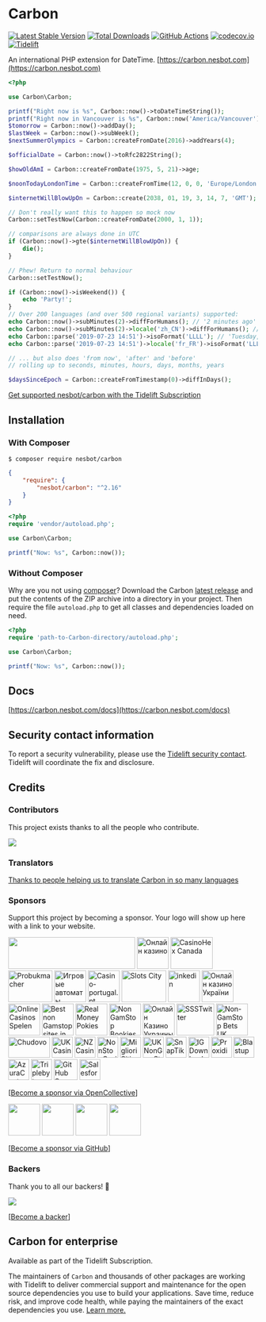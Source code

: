 # Carbon

[![Latest Stable Version](https://img.shields.io/packagist/v/nesbot/carbon.svg?style=flat-square)](https://packagist.org/packages/nesbot/carbon)
[![Total Downloads](https://img.shields.io/packagist/dt/nesbot/carbon.svg?style=flat-square)](https://packagist.org/packages/nesbot/carbon)
[![GitHub Actions](https://img.shields.io/endpoint.svg?url=https%3A%2F%2Factions-badge.atrox.dev%2Fbriannesbitt%2FCarbon%2Fbadge&style=flat-square&label=Build&logo=none)](https://github.com/briannesbitt/Carbon/actions)
[![codecov.io](https://img.shields.io/codecov/c/github/briannesbitt/Carbon.svg?style=flat-square)](https://codecov.io/github/briannesbitt/Carbon?branch=master)
[![Tidelift](https://tidelift.com/badges/github/briannesbitt/Carbon)](https://tidelift.com/subscription/pkg/packagist-nesbot-carbon?utm_source=packagist-nesbot-carbon&utm_medium=referral&utm_campaign=readme)

An international PHP extension for DateTime. [https://carbon.nesbot.com](https://carbon.nesbot.com)

```php
<?php

use Carbon\Carbon;

printf("Right now is %s", Carbon::now()->toDateTimeString());
printf("Right now in Vancouver is %s", Carbon::now('America/Vancouver'));  //implicit __toString()
$tomorrow = Carbon::now()->addDay();
$lastWeek = Carbon::now()->subWeek();
$nextSummerOlympics = Carbon::createFromDate(2016)->addYears(4);

$officialDate = Carbon::now()->toRfc2822String();

$howOldAmI = Carbon::createFromDate(1975, 5, 21)->age;

$noonTodayLondonTime = Carbon::createFromTime(12, 0, 0, 'Europe/London');

$internetWillBlowUpOn = Carbon::create(2038, 01, 19, 3, 14, 7, 'GMT');

// Don't really want this to happen so mock now
Carbon::setTestNow(Carbon::createFromDate(2000, 1, 1));

// comparisons are always done in UTC
if (Carbon::now()->gte($internetWillBlowUpOn)) {
    die();
}

// Phew! Return to normal behaviour
Carbon::setTestNow();

if (Carbon::now()->isWeekend()) {
    echo 'Party!';
}
// Over 200 languages (and over 500 regional variants) supported:
echo Carbon::now()->subMinutes(2)->diffForHumans(); // '2 minutes ago'
echo Carbon::now()->subMinutes(2)->locale('zh_CN')->diffForHumans(); // '2分钟前'
echo Carbon::parse('2019-07-23 14:51')->isoFormat('LLLL'); // 'Tuesday, July 23, 2019 2:51 PM'
echo Carbon::parse('2019-07-23 14:51')->locale('fr_FR')->isoFormat('LLLL'); // 'mardi 23 juillet 2019 14:51'

// ... but also does 'from now', 'after' and 'before'
// rolling up to seconds, minutes, hours, days, months, years

$daysSinceEpoch = Carbon::createFromTimestamp(0)->diffInDays();
```

[Get supported nesbot/carbon with the Tidelift Subscription](https://tidelift.com/subscription/pkg/packagist-nesbot-carbon?utm_source=packagist-nesbot-carbon&utm_medium=referral&utm_campaign=readme)

## Installation

### With Composer

```
$ composer require nesbot/carbon
```

```json
{
    "require": {
        "nesbot/carbon": "^2.16"
    }
}
```

```php
<?php
require 'vendor/autoload.php';

use Carbon\Carbon;

printf("Now: %s", Carbon::now());
```

### Without Composer

Why are you not using [composer](https://getcomposer.org/)? Download the
Carbon [latest release](https://github.com/briannesbitt/Carbon/releases) and put the contents of the ZIP archive into a
directory in your project. Then require the file `autoload.php` to get all classes and dependencies loaded on need.

```php
<?php
require 'path-to-Carbon-directory/autoload.php';

use Carbon\Carbon;

printf("Now: %s", Carbon::now());
```

## Docs

[https://carbon.nesbot.com/docs](https://carbon.nesbot.com/docs)

## Security contact information

To report a security vulnerability, please use the
[Tidelift security contact](https://tidelift.com/security).
Tidelift will coordinate the fix and disclosure.

## Credits

### Contributors

This project exists thanks to all the people who contribute.

<a href="https://github.com/briannesbitt/Carbon/graphs/contributors" target="_blank"><img src="https://opencollective.com/Carbon/contributors.svg?width=890&button=false" /></a>

### Translators

[Thanks to people helping us to translate Carbon in so many languages](https://carbon.nesbot.com/contribute/translators/)

### Sponsors

Support this project by becoming a sponsor. Your logo will show up here with a link to your website.

<a href="https://tidelift.com/subscription/pkg/packagist-nesbot-carbon?utm_source=packagist-nesbot-carbon&utm_medium=referral&utm_campaign=readme" target="_blank"><img src="https://carbon.nesbot.com/tidelift-brand.png" width="256" height="64"></a><!-- <open-collective-sponsors> -->
<a title="Онлайн казино 777 Україна" href="https://777.ua/?utm_source=opencollective&amp;utm_medium=github&amp;utm_campaign=Carbon" target="_blank"><img alt="Онлайн казино" src="https://opencollective-production.s3.us-west-1.amazonaws.com/account-avatar/7e572d50-1ce8-4d69-ae12-86cc80371373/ok-ua-777.png" width="64" height="64"></a>
<a title="#1 Guide To Online Gambling In Canada" href="https://casinohex.org/canada/?utm_source=opencollective&amp;utm_medium=github&amp;utm_campaign=Carbon" target="_blank"><img alt="CasinoHex Canada" src="https://opencollective-production.s3.us-west-1.amazonaws.com/79fdbcc0-a997-11eb-abbc-25e48b63c6dc.jpg" width="85" height="64"></a>
<a title="Znajdź najlepsze zakłady bukmacherskie w Polsce w 2023 roku. Probukmacher.pl to Twoje kompendium wiedzy na temat bukmacherów!" href="https://www.probukmacher.pl?utm_source=opencollective&amp;utm_medium=github&amp;utm_campaign=Carbon" target="_blank"><img alt="Probukmacher" src="https://opencollective-production.s3.us-west-1.amazonaws.com/account-avatar/caf50271-4560-4ffe-a434-ea15239168db/Screenshot_1.png" width="89" height="64"></a>
<a title="Gives a fun for our users" href="https://slotoking.ua/games/?utm_source=opencollective&amp;utm_medium=github&amp;utm_campaign=Carbon" target="_blank"><img alt="Игровые автоматы" src="https://opencollective-production.s3.us-west-1.amazonaws.com/account-avatar/94601d07-3205-4c60-9c2d-9b8194dbefb7/skg-blue.png" width="64" height="64"></a>
<a title="Casino-portugal.pt" href="https://casino-portugal.pt/?utm_source=opencollective&amp;utm_medium=github&amp;utm_campaign=Carbon" target="_blank"><img alt="Casino-portugal.pt" src="https://logo.clearbit.com/casino-portugal.pt" width="64" height="64"></a>
<a title="Slots City® ➢ Лучшее лицензионно казино онлайн и оффлайн на гривны в Украине. 【 Более1500 игровых автоматов и слотов】✅ Официально и Безопасно" href="https://slotscity.ua/?utm_source=opencollective&amp;utm_medium=github&amp;utm_campaign=Carbon" target="_blank"><img alt="Slots City" src="https://opencollective-production.s3.us-west-1.amazonaws.com/d7e298c0-7abe-11ed-8553-230872f5e54d.png" width="90" height="64"></a>
<a title="inkedin" href="https://inkedin.com?utm_source=opencollective&amp;utm_medium=github&amp;utm_campaign=Carbon" target="_blank"><img alt="inkedin" src="https://logo.clearbit.com/inkedin.com" width="64" height="64"></a>
<a title="Актуальний та повносправний рейтинг онлайн казино України, ґрунтований на відгуках реальних гравців." href="https://uk.onlinecasino.in.ua/?utm_source=opencollective&amp;utm_medium=github&amp;utm_campaign=Carbon" target="_blank"><img alt="Онлайн казино України" src="https://opencollective-production.s3.us-west-1.amazonaws.com/c0b4b090-eef8-11ec-9cb7-0527a205b226.png" width="64" height="64"></a>
<a title="OnlineCasinosSpelen" href="https://onlinecasinosspelen.com?utm_source=opencollective&amp;utm_medium=github&amp;utm_campaign=Carbon" target="_blank"><img alt="OnlineCasinosSpelen" src="https://logo.clearbit.com/onlinecasinosspelen.com" width="64" height="64"></a>
<a title="Best non Gamstop sites in the UK" href="https://nongamstopcasinos.net/gb/?utm_source=opencollective&amp;utm_medium=github&amp;utm_campaign=Carbon" target="_blank"><img alt="Best non Gamstop sites in the UK" src="https://opencollective-production.s3.us-west-1.amazonaws.com/account-avatar/34e340b8-e1de-4932-8a76-1b3ce2ec7ee8/logo_white%20bg%20(8).png" width="64" height="64"></a>
<a title="Real Money Pokies" href="https://www.nzfirst.org.nz/real-money-pokies/?utm_source=opencollective&amp;utm_medium=github&amp;utm_campaign=Carbon" target="_blank"><img alt="Real Money Pokies" src="https://opencollective-production.s3.us-west-1.amazonaws.com/account-avatar/30d38232-a9d6-4e95-a48c-641fdc4d96fd/NZ_logo%20(6)%20(1)%20(1).jpg" width="64" height="64"></a>
<a title="Non GamStop Bookies UK" href="https://nongamstopbookies.com/uk/?utm_source=opencollective&amp;utm_medium=github&amp;utm_campaign=Carbon" target="_blank"><img alt="Non GamStop Bookies UK" src="https://opencollective-production.s3.us-west-1.amazonaws.com/account-avatar/43c5561c-8907-4ef7-a4ee-c6da054788b8/logo-site%20(3).jpg" width="64" height="64"></a>
<a title="Актуальний топ-рейтинг українських онлайн казино на гривні! Щоденне оновлення топу та унікальна система ранжування, основана на відгуках гравців!" href="https://onlinecasino.in.ua/?utm_source=opencollective&amp;utm_medium=github&amp;utm_campaign=Carbon" target="_blank"><img alt="Онлайн Казино Украины" src="https://opencollective-production.s3.us-west-1.amazonaws.com/8fdd8aa0-e273-11ec-a95e-d38fd331cabf.png" width="64" height="64"></a>
<a title="Twitter Video Downloader HD Tool allows you to store tweets on your device (mobile or PC) for free." href="https://ssstwitter.online/?utm_source=opencollective&amp;utm_medium=github&amp;utm_campaign=Carbon" target="_blank"><img alt="SSSTwitter" src="https://opencollective-production.s3.us-west-1.amazonaws.com/account-avatar/ba0d1daf-a894-4d98-95f7-a44d321364b3/Screenshot%202024-01-16%20at%2011.43.22.png" width="76" height="64"></a>
<a title="Entertainment" href="https://www.nongamstopbets.com/casinos-not-on-gamstop/?utm_source=opencollective&amp;utm_medium=github&amp;utm_campaign=Carbon" target="_blank"><img alt="Non-GamStop Bets UK" src="https://logo.clearbit.com/nongamstopbets.com" width="64" height="64"></a>
<a title="Chudovo - international software development company with representative offices in Kyiv, Cologne, New York, Tallinn and London. It has been working on the market since 2006. Company has domain expertise in video security, logistics, medicine, finance and" href="https://chudovo.com/?utm_source=opencollective&amp;utm_medium=github&amp;utm_campaign=Carbon" target="_blank"><img alt="Chudovo" src="https://opencollective-production.s3.us-west-1.amazonaws.com/326c19a0-2e87-11eb-a13a-c99a2a201d11.png" width="84" height="42"></a>
<a title="Entertainment" href="https://casinogap.org/uk/?utm_source=opencollective&amp;utm_medium=github&amp;utm_campaign=Carbon" target="_blank"><img alt="UK Casino Gap" src="https://opencollective-production.s3.us-west-1.amazonaws.com/account-avatar/143f9301-beec-4118-89d5-9a07a01345f3/casinogap-uk.png" width="42" height="42"></a>
<a title="NZ Gaming Portal" href="https://casinodeps.co.nz?utm_source=opencollective&amp;utm_medium=github&amp;utm_campaign=Carbon" target="_blank"><img alt="NZ Casino Deps" src="https://logo.clearbit.com/casinodeps.co.nz" width="42" height="42"></a>
<a title="NonStop Sites" href="https://uk.nonstopcasino.org/non-gamstop-casinos/?utm_source=opencollective&amp;utm_medium=github&amp;utm_campaign=Carbon" target="_blank"><img alt="NonStopCasino.org" src="https://opencollective-production.s3.us-west-1.amazonaws.com/account-avatar/fd7ad905-8752-468f-ad20-582a24cca9d9/non-stop-casino.png" width="42" height="42"></a>
<a title="Siti Non AAMS" href="https://www.outlookindia.com/outlook-spotlight/migliori-siti-non-aams-siti-scommesse-senza-licenza-sicuri-news-294715?utm_source=opencollective&amp;utm_medium=github&amp;utm_campaign=Carbon" target="_blank"><img alt="Migliori Siti Non AAMS" src="https://opencollective-production.s3.us-west-1.amazonaws.com/account-avatar/392810da-6cb6-4938-a3cb-38bd0e1eb7de/migliori-siti-non-aams.png" width="42" height="42"></a>
<a title="List of trusted non GamStop casino reviews" href="https://nongamstopcasinos.org?utm_source=opencollective&amp;utm_medium=github&amp;utm_campaign=Carbon" target="_blank"><img alt="UK NonGamStopCasinos" src="https://opencollective-production.s3.us-west-1.amazonaws.com/account-avatar/cbda0ee1-26ea-4252-9580-f1f9b317b1f7/nongamstopcasinos-uk.png" width="42" height="42"></a>
<a title="Online TikTok Video Download Tool" href="https://snaptik.pro?utm_source=opencollective&amp;utm_medium=github&amp;utm_campaign=Carbon" target="_blank"><img alt="SnapTik" src="https://opencollective-production.s3.us-west-1.amazonaws.com/account-avatar/546bcd53-6615-457d-ab21-1db1c52b3af5/logo.jpg" width="42" height="42"></a>
<a title="IG Downloader is an Instagram Downloader service that offers a variety of tools to download Instagram content for free. Listed below are all the tools" href="https://indownloader.app/?utm_source=opencollective&amp;utm_medium=github&amp;utm_campaign=Carbon" target="_blank"><img alt="IG Downloader" src="https://logo.clearbit.com/indownloader.app" width="42" height="42"></a>
<a title="Proxidize is a mobile proxy creation and management platform that provides all needed components from hardware to cloud software and SIM cards." href="https://proxidize.com/?utm_source=opencollective&amp;utm_medium=github&amp;utm_campaign=Carbon" target="_blank"><img alt="Proxidize" src="https://logo.clearbit.com/proxidize.com" width="42" height="42"></a>
<a title="Blastup offers Instagram growth services like buying likes, views, and followers, emphasizing real user engagement and instant delivery." href="https://blastup.com/buy-instagram-likes?utm_source=opencollective&amp;utm_medium=github&amp;utm_campaign=Carbon" target="_blank"><img alt="Blastup" src="https://opencollective-production.s3.us-west-1.amazonaws.com/account-avatar/955a0beb-9fe8-4753-ad92-fae8ef5382fc/favicon--dark.jpg" width="42" height="42"></a>
<a title="A self-hosted web radio management suite, including turnkey installer tools and an easy-to-use web app to manage your stations." href="https://azuracast.com?utm_source=opencollective&amp;utm_medium=github&amp;utm_campaign=Carbon" target="_blank"><img alt="AzuraCast" src="https://opencollective-production.s3.us-west-1.amazonaws.com/3c12ea10-cdfb-11eb-9cf4-3760b386b76d.png" width="42" height="42"></a>
<a title="Triplebyte is the first software engineering job platform that is on the developer&#039;s side. Take our coding quiz!" href="https://triplebyte.com/os/opencollective?utm_source=opencollective&amp;utm_medium=github&amp;utm_campaign=Carbon" target="_blank"><img alt="Triplebyte" src="https://opencollective-production.s3.us-west-1.amazonaws.com/43e4f9d0-30cd-11ea-9c6b-e1142996e8b2.png" width="42" height="42"></a>
<a title="Connect your Collective to GitHub Sponsors: https://docs.opencollective.com/help/collectives/github-sponsors" href="https://github.com/sponsors/?utm_source=opencollective&amp;utm_medium=github&amp;utm_campaign=Carbon" target="_blank"><img alt="GitHub Sponsors" src="https://opencollective-production.s3.us-west-1.amazonaws.com/87b1d240-f617-11ea-9960-fd7e8ab20fe4.png" width="48" height="42"></a>
<a title="Salesforce" href="https://engineering.salesforce.com?utm_source=opencollective&amp;utm_medium=github&amp;utm_campaign=Carbon" target="_blank"><img alt="Salesforce" src="https://opencollective-production.s3.us-west-1.amazonaws.com/24d34880-df8d-11e9-949c-6bc2037b6bd5.png" width="42" height="42"></a>
<!-- </open-collective-sponsors> -->

[[Become a sponsor via OpenCollective](https://opencollective.com/Carbon#sponsor)]

<a href="https://github.com/johnrsimeone" target="_blank"><img src="https://avatars.githubusercontent.com/u/22871068?s=70&v=4" width="64" height="64"></a>
<a href="https://github.com/taylorotwell" target="_blank"><img src="https://avatars.githubusercontent.com/u/463230?s=128&v=4" width="64" height="64"></a>
<a href="https://github.com/getsentry" target="_blank"><img src="https://avatars.githubusercontent.com/u/1396951?s=128&v=4" width="64" height="64"></a>
<a href="https://github.com/codecov" target="_blank"><img src="https://avatars.githubusercontent.com/u/8226205?s=128&v=4" width="64" height="64"></a>

[[Become a sponsor via GitHub](https://github.com/sponsors/kylekatarnls)]

### Backers

Thank you to all our backers! 🙏

<a href="https://opencollective.com/Carbon#backers" target="_blank"><img src="https://opencollective.com/Carbon/backers.svg?width=890&version=2023-06-08-07-12"></a>

[[Become a backer](https://opencollective.com/Carbon#backer)]

## Carbon for enterprise

Available as part of the Tidelift Subscription.

The maintainers of ``Carbon`` and thousands of other packages are working with Tidelift to deliver commercial support
and maintenance for the open source dependencies you use to build your applications. Save time, reduce risk, and improve
code health, while paying the maintainers of the exact dependencies you
use. [Learn more.](https://tidelift.com/subscription/pkg/packagist-nesbot-carbon?utm_source=packagist-nesbot-carbon&utm_medium=referral&utm_campaign=enterprise&utm_term=repo)
